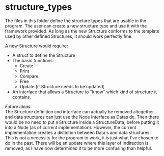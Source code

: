 # structure_types #

The files in this folder define the structure types that are usable in the program.
The user can create a new structure type and use it with the framework provided. As
long as the new Structure conforms to the template used by other defined Structures,
it should work perfectly fine. 

A new Structure would require:
- A struct to define the Structure
- The basic functions:
    - Create
    - Print
    - Compare
    - Free
    - Update (if Structure needs to be updated)
- An interface that allows a Structure to "know" which kind of structure it contains.

_Future ideas_:  
The Structure definition and interface can actually be removed altogether and data 
structures can just use the Node interface as Datas do. Then there would be no need 
to put a Structure inside a StructureData, before putting it into a Node (as of
current implementation). However, the current implementation creates a distiction 
between Data's and data structures. This is not a necessity for the program to work,
it is just what I've chosen to do in the past. There will be an update where this 
layer of indirection is removed, as I have now determined it to be more confusing
than helpful.
